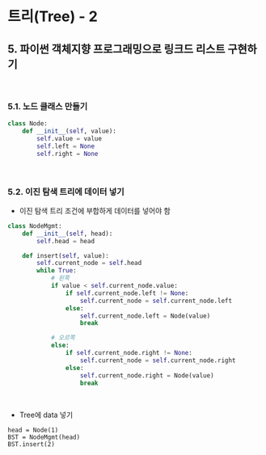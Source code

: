# 트리(Tree) - 2

## 5. 파이썬 객체지향 프로그래밍으로 링크드 리스트 구현하기

<br/>

### 5.1. 노드 클래스 만들기

```python
class Node:
    def __init__(self, value):
        self.value = value
        self.left = None
        self.right = None
```



<br/>

### 5.2. 이진 탐색 트리에 데이터 넣기

- 이진 탐색 트리 조건에 부합하게 데이터를 넣어야 함

```python
class NodeMgmt:
    def __init__(self, head):
        self.head = head

    def insert(self, value):
        self.current_node = self.head
        while True:
            # 왼쪽
            if value < self.current_node.value:
                if self.current_node.left != None:
                    self.current_node = self.current_node.left
                else:
                    self.current_node.left = Node(value)
                    break

            # 오르쪽
            else:
                if self.current_node.right != None:
                    self.current_node = self.current_node.right
                else:
                    self.current_node.right = Node(value)
                    break
```



<br/>

- Tree에 data 넣기

```
head = Node(1)
BST = NodeMgmt(head)
BST.insert(2)
```











<br/><br/>

